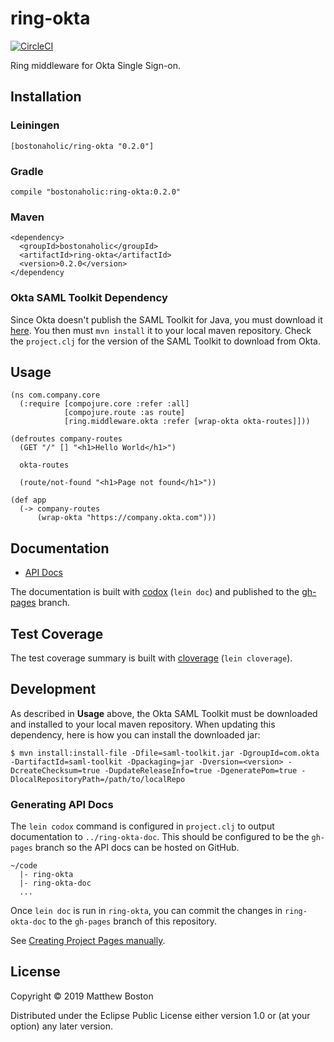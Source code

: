 # ring-okta

[![CircleCI](https://circleci.com/gh/bostonaholic/ring-okta/tree/master.svg?style=svg)](https://circleci.com/gh/bostonaholic/ring-okta/tree/master)

Ring middleware for Okta Single Sign-on.

## Installation

### Leiningen

```
[bostonaholic/ring-okta "0.2.0"]
```

### Gradle

```
compile "bostonaholic:ring-okta:0.2.0"
```

### Maven

```
<dependency>
  <groupId>bostonaholic</groupId>
  <artifactId>ring-okta</artifactId>
  <version>0.2.0</version>
</dependency
```

### Okta SAML Toolkit Dependency

Since Okta doesn't publish the SAML Toolkit for Java, you must
download it
[here](https://support.okta.com/entries/25009573-Current-SAML-Toolkit-for-Java-Version).
You then must `mvn install` it to your local maven repository. Check
the `project.clj` for the version of the SAML Toolkit to download from Okta.

## Usage

```
(ns com.company.core
  (:require [compojure.core :refer :all]
            [compojure.route :as route]
            [ring.middleware.okta :refer [wrap-okta okta-routes]]))

(defroutes company-routes
  (GET "/" [] "<h1>Hello World</h1>")

  okta-routes

  (route/not-found "<h1>Page not found</h1>"))

(def app
  (-> company-routes
      (wrap-okta "https://company.okta.com")))
```

## Documentation

- [API Docs](http://bostonaholic.github.io/ring-okta/index.html)

The documentation is built with [codox](https://github.com/weavejester/codox) (`lein doc`) and published to
the [gh-pages](https://github.com/bostonaholic/ring-okta/tree/gh-pages) branch.

## Test Coverage

The test coverage summary is built with [cloverage](https://github.com/lshift/cloverage) (`lein cloverage`).

## Development

As described in **Usage** above, the Okta SAML Toolkit must be downloaded and installed to your local maven repository. When updating this dependency, here is how you can install the downloaded jar:

```
$ mvn install:install-file -Dfile=saml-toolkit.jar -DgroupId=com.okta -DartifactId=saml-toolkit -Dpackaging=jar -Dversion=<version> -DcreateChecksum=true -DupdateReleaseInfo=true -DgeneratePom=true -DlocalRepositoryPath=/path/to/localRepo
```

### Generating API Docs

The `lein codox` command is configured in `project.clj` to output documentation to `../ring-okta-doc`. This should be configured to be the `gh-pages` branch so the API docs can be hosted on GitHub.

```
~/code
  |- ring-okta
  |- ring-okta-doc
  ...
```

Once `lein doc` is run in `ring-okta`, you can commit the changes in `ring-okta-doc` to the `gh-pages` branch of this repository.

See [Creating Project Pages manually](https://help.github.com/articles/creating-project-pages-manually/).

## License

Copyright © 2019 Matthew Boston

Distributed under the Eclipse Public License either version 1.0 or (at
your option) any later version.
